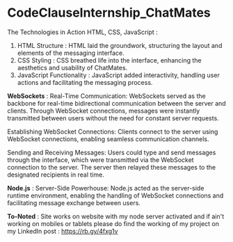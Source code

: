 # CodeClauseInternship_ChatMates

The Technologies in Action
HTML, CSS, JavaScript :
1. HTML Structure : HTML laid the groundwork, structuring the layout and elements of the messaging interface.
2. CSS Styling : CSS breathed life into the interface, enhancing the aesthetics and usability of ChatMates.
3. JavaScript Functionality : JavaScript added interactivity, handling user actions and facilitating the messaging process.

**WebSockets** :
Real-Time Communication: WebSockets served as the backbone for real-time bidirectional communication between the server and clients. Through WebSocket connections, messages were instantly transmitted between users without the need for constant server requests.

Establishing WebSocket Connections: Clients connect to the server using WebSocket connections, enabling seamless communication channels.

Sending and Receiving Messages: Users could type and send messages through the interface, which were transmitted via the WebSocket connection to the server. The server then relayed these messages to the designated recipients in real time.

**Node.js** :
Server-Side Powerhouse: Node.js acted as the server-side runtime environment, enabling the handling of WebSocket connections and facilitating message exchange between users.

**To-Noted** : Site works on website with my node server activated and if ain't working on mobiles or tablets please do find the working of my project on my LinkedIn post : https://rb.gy/4fxg1v
